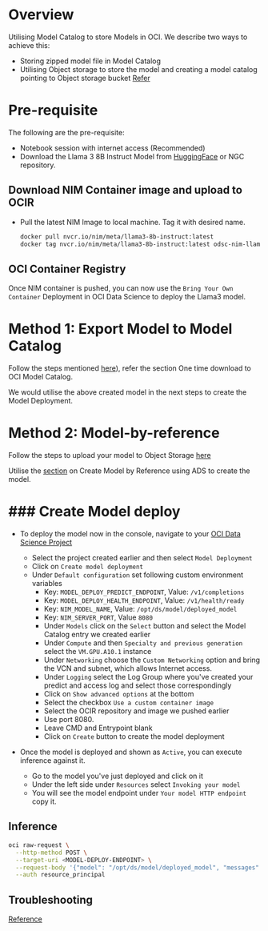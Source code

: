 # Overview

Utilising Model Catalog to store Models in OCI. We describe two ways to achieve this: 

* Storing zipped model file in Model Catalog
* Utilising Object storage to store the model and creating a model catalog pointing to Object storage bucket [Refer](https://github.com/oracle-samples/oci-data-science-ai-samples/tree/main/model-deployment/containers/nim/README-MODEL-CATALOG.md)

# Pre-requisite

The following are the pre-requisite:
* Notebook session with internet access (Recommended)
* Download the Llama 3 8B Instruct Model from [HuggingFace](https://huggingface.co/meta-llama/Meta-Llama-3-8B-Instruct) or NGC repository.

## Download NIM Container image and upload to OCIR
* Pull the latest NIM Image to local machine. Tag it with desired name.
    ```bash
    docker pull nvcr.io/nim/meta/llama3-8b-instruct:latest
    docker tag nvcr.io/nim/meta/llama3-8b-instruct:latest odsc-nim-llama3:latest 
    ```
## OCI Container Registry

Once NIM container is pushed, you can now use the `Bring Your Own Container` Deployment in OCI Data Science to deploy the Llama3 model.

# Method 1: Export Model to Model Catalog

Follow the steps mentioned [here](https://github.com/oracle-samples/oci-data-science-ai-samples/blob/main/model-deployment/containers/llama2/README.md#model-store-export-api-for-creating-model-artifacts-greater-than-6-gb-in-size)), refer the section One time download to OCI Model Catalog. 

We would utilise the above created model in the next steps to create the Model Deployment. 

# Method 2: Model-by-reference

Follow the steps to upload your model to Object Storage [here](https://github.com/oracle-samples/oci-data-science-ai-samples/blob/main/LLM/llama3.1-8B-deployment-vLLM-container.md#upload-model-to-oci-object-storage)

Utilise the [section](https://github.com/oracle-samples/oci-data-science-ai-samples/blob/main/LLM/llama3.1-8B-deployment-vLLM-container.md#create-model-by-reference-using-ads) on Create Model by Reference using ADS to create the model.

# ### Create Model deploy

* To deploy the model now in the console, navigate to your [OCI Data Science Project](https://cloud.oracle.com/data-science/project)
    * Select the project created earlier and then select `Model Deployment`
    * Click on `Create model deployment`
    * Under `Default configuration` set following custom environment variables
        * Key: `MODEL_DEPLOY_PREDICT_ENDPOINT`, Value: `/v1/completions`
        * Key: `MODEL_DEPLOY_HEALTH_ENDPOINT`, Value: `/v1/health/ready`
        * Key: `NIM_MODEL_NAME`, Value: `/opt/ds/model/deployed_model`
        * Key: `NIM_SERVER_PORT`, Value `8080`
        * Under `Models` click on the `Select` button and select the Model Catalog entry we created earlier
        * Under `Compute` and then `Specialty and previous generation` select the `VM.GPU.A10.1` instance
        * Under `Networking` choose the `Custom Networking` option and bring the VCN and subnet, which allows Internet access.
        * Under `Logging` select the Log Group where you've created your predict and access log and select those correspondingly
        * Click on `Show advanced options` at the bottom
        * Select the checkbox `Use a custom container image`
        * Select the OCIR repository and image we pushed earlier
        * Use port 8080.
        * Leave CMD and Entrypoint blank
        * Click on `Create` button to create the model deployment

* Once the model is deployed and shown as `Active`, you can execute inference against it.
    * Go to the model you've just deployed and click on it
    * Under the left side under `Resources` select `Invoking your model`
    * You will see the model endpoint under `Your model HTTP endpoint` copy it.

## Inference

  ```bash
  oci raw-request \
    --http-method POST \
    --target-uri <MODEL-DEPLOY-ENDPOINT> \
    --request-body '{"model": "/opt/ds/model/deployed_model", "messages": [ { "role":"user", "content":"Hello! How are you?" }, { "role":"assistant", "content":"Hi! I am quite well, how can I help you today?" }, { "role":"user", "content":"Can you write me a song?" } ], "top_p": 1, "n": 1, "max_tokens": 200, "stream": false, "frequency_penalty": 1.0, "stop": ["hello"] }' \
    --auth resource_principal
  ```

## Troubleshooting

[Reference](https://github.com/oracle-samples/oci-data-science-ai-samples/tree/main/model-deployment/containers/llama2#troubleshooting)


